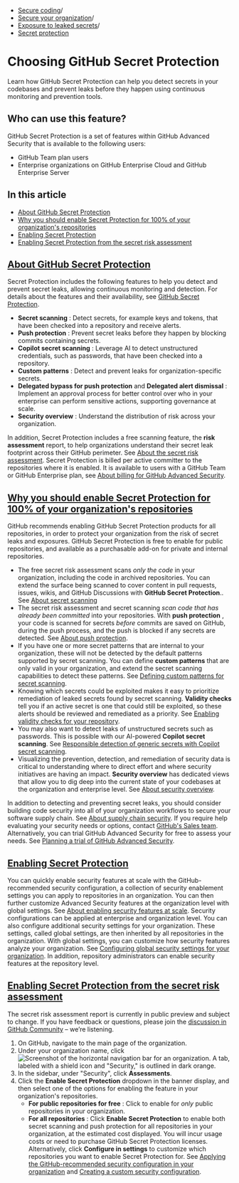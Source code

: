   * [Secure coding](https://docs.github.com/en/code-security "Secure coding")/
  * [Secure your organization](https://docs.github.com/en/code-security/securing-your-organization "Secure your organization")/
  * [Exposure to leaked secrets](https://docs.github.com/en/code-security/securing-your-organization/understanding-your-organizations-exposure-to-leaked-secrets "Exposure to leaked secrets")/
  * [Secret protection](https://docs.github.com/en/code-security/securing-your-organization/understanding-your-organizations-exposure-to-leaked-secrets/choosing-github-secret-protection "Secret protection")


# Choosing GitHub Secret Protection
Learn how GitHub Secret Protection can help you detect secrets in your codebases and prevent leaks before they happen using continuous monitoring and prevention tools.
## Who can use this feature?
GitHub Secret Protection is a set of features within GitHub Advanced Security that is available to the following users:
  * GitHub Team plan users
  * Enterprise organizations on GitHub Enterprise Cloud and GitHub Enterprise Server


## In this article
  * [About GitHub Secret Protection](https://docs.github.com/en/code-security/securing-your-organization/understanding-your-organizations-exposure-to-leaked-secrets/choosing-github-secret-protection#about-github-secret-protection)
  * [Why you should enable Secret Protection for 100% of your organization's repositories](https://docs.github.com/en/code-security/securing-your-organization/understanding-your-organizations-exposure-to-leaked-secrets/choosing-github-secret-protection#why-you-should-enable-secret-protection-for-100-of-your-organizations-repositories)
  * [Enabling Secret Protection](https://docs.github.com/en/code-security/securing-your-organization/understanding-your-organizations-exposure-to-leaked-secrets/choosing-github-secret-protection#enabling-secret-protection)
  * [Enabling Secret Protection from the secret risk assessment](https://docs.github.com/en/code-security/securing-your-organization/understanding-your-organizations-exposure-to-leaked-secrets/choosing-github-secret-protection#enabling-secret-protection-from-the-secret-risk-assessment)


## [About GitHub Secret Protection](https://docs.github.com/en/code-security/securing-your-organization/understanding-your-organizations-exposure-to-leaked-secrets/choosing-github-secret-protection#about-github-secret-protection)
Secret Protection includes the following features to help you detect and prevent secret leaks, allowing continuous monitoring and detection. For details about the features and their availability, see [GitHub Secret Protection](https://docs.github.com/en/get-started/learning-about-github/about-github-advanced-security#github-secret-protection).
  * **Secret scanning** : Detect secrets, for example keys and tokens, that have been checked into a repository and receive alerts.
  * **Push protection** : Prevent secret leaks before they happen by blocking commits containing secrets.
  * **Copilot secret scanning** : Leverage AI to detect unstructured credentials, such as passwords, that have been checked into a repository.
  * **Custom patterns** : Detect and prevent leaks for organization-specific secrets.
  * **Delegated bypass for push protection** and **Delegated alert dismissal** : Implement an approval process for better control over who in your enterprise can perform sensitive actions, supporting governance at scale.
  * **Security overview** : Understand the distribution of risk across your organization.


In addition, Secret Protection includes a free scanning feature, the **risk assessment** report, to help organizations understand their secret leak footprint across their GitHub perimeter. See [About the secret risk assessment](https://docs.github.com/en/code-security/securing-your-organization/understanding-your-organizations-exposure-to-leaked-secrets/about-secret-risk-assessment).
Secret Protection is billed per active committer to the repositories where it is enabled. It is available to users with a GitHub Team or GitHub Enterprise plan, see [About billing for GitHub Advanced Security](https://docs.github.com/en/billing/managing-billing-for-your-products/managing-billing-for-github-advanced-security/about-billing-for-github-advanced-security).
## [Why you should enable Secret Protection for 100% of your organization's repositories](https://docs.github.com/en/code-security/securing-your-organization/understanding-your-organizations-exposure-to-leaked-secrets/choosing-github-secret-protection#why-you-should-enable-secret-protection-for-100-of-your-organizations-repositories)
GitHub recommends enabling GitHub Secret Protection products for all repositories, in order to protect your organization from the risk of secret leaks and exposures. GitHub Secret Protection is free to enable for public repositories, and available as a purchasable add-on for private and internal repositories.
  * The free secret risk assessment scans _only the code_ in your organization, including the code in archived repositories. You can extend the surface being scanned to cover content in pull requests, issues, wikis, and GitHub Discussions with **GitHub Secret Protection**.. See [About secret scanning](https://docs.github.com/en/code-security/secret-scanning/introduction/about-secret-scanning)
  * The secret risk assessment and secret scanning _scan code that has already been committed_ into your repositories. With **push protection** , your code is scanned for secrets _before_ commits are saved on GitHub, during the push process, and the push is blocked if any secrets are detected. See [About push protection](https://docs.github.com/en/code-security/secret-scanning/introduction/about-push-protection).
  * If you have one or more secret patterns that are internal to your organization, these will not be detected by the default patterns supported by secret scanning. You can define **custom patterns** that are only valid in your organization, and extend the secret scanning capabilities to detect these patterns. See [Defining custom patterns for secret scanning](https://docs.github.com/en/code-security/secret-scanning/using-advanced-secret-scanning-and-push-protection-features/custom-patterns/defining-custom-patterns-for-secret-scanning).
  * Knowing which secrets could be exploited makes it easy to prioritize remediation of leaked secrets found by secret scanning. **Validity checks** tell you if an active secret is one that could still be exploited, so these alerts should be reviewed and remediated as a priority. See [Enabling validity checks for your repository](https://docs.github.com/en/code-security/secret-scanning/enabling-secret-scanning-features/enabling-validity-checks-for-your-repository).
  * You may also want to detect leaks of unstructured secrets such as passwords. This is possible with our AI-powered **Copilot secret scanning**. See [Responsible detection of generic secrets with Copilot secret scanning](https://docs.github.com/en/code-security/secret-scanning/copilot-secret-scanning/responsible-ai-generic-secrets).
  * Visualizing the prevention, detection, and remediation of security data is critical to understanding where to direct effort and where security initiatives are having an impact. **Security overview** has dedicated views that allow you to dig deep into the current state of your codebases at the organization and enterprise level. See [About security overview](https://docs.github.com/en/code-security/security-overview/about-security-overview).


In addition to detecting and preventing secret leaks, you should consider building code security into all of your organization workflows to secure your software supply chain. See [About supply chain security](https://docs.github.com/en/code-security/supply-chain-security/understanding-your-software-supply-chain/about-supply-chain-security).
If you require help evaluating your security needs or options, contact [GitHub's Sales team](https://github.com/security/contact-sales).
Alternatively, you can trial GitHub Advanced Security for free to assess your needs. See [Planning a trial of GitHub Advanced Security](https://docs.github.com/en/code-security/trialing-github-advanced-security/planning-a-trial-of-ghas).
## [Enabling Secret Protection](https://docs.github.com/en/code-security/securing-your-organization/understanding-your-organizations-exposure-to-leaked-secrets/choosing-github-secret-protection#enabling-secret-protection)
You can quickly enable security features at scale with the GitHub-recommended security configuration, a collection of security enablement settings you can apply to repositories in an organization. You can then further customize Advanced Security features at the organization level with global settings. See [About enabling security features at scale](https://docs.github.com/en/code-security/securing-your-organization/introduction-to-securing-your-organization-at-scale/about-enabling-security-features-at-scale).
Security configurations can be applied at enterprise and organization level. You can also configure additional security settings for your organization. These settings, called global settings, are then inherited by all repositories in the organization. With global settings, you can customize how security features analyze your organization. See [Configuring global security settings for your organization](https://docs.github.com/en/code-security/securing-your-organization/enabling-security-features-in-your-organization/configuring-global-security-settings-for-your-organization).
In addition, repository administrators can enable security features at the repository level.
## [Enabling Secret Protection from the secret risk assessment](https://docs.github.com/en/code-security/securing-your-organization/understanding-your-organizations-exposure-to-leaked-secrets/choosing-github-secret-protection#enabling-secret-protection-from-the-secret-risk-assessment)
The secret risk assessment report is currently in public preview and subject to change. If you have feedback or questions, please join the [discussion in GitHub Community](https://github.com/orgs/community/discussions/153016) – we’re listening.
  1. On GitHub, navigate to the main page of the organization.
  2. Under your organization name, click 
![Screenshot of the horizontal navigation bar for an organization. A tab, labeled with a shield icon and "Security," is outlined in dark orange.](https://docs.github.com/assets/cb-22170/images/help/organizations/organization-security-tab.png)
  3. In the sidebar, under "Security", click **Assessments**.
  4. Click the **Enable Secret Protection** dropdown in the banner display, and then select one of the options for enabling the feature in your organization's repositories.
     * **For public repositories for free** : Click to enable for _only_ public repositories in your organization.
     * **For all repositories** : Click **Enable Secret Protection** to enable both secret scanning and push protection for all repositories in your organization, at the estimated cost displayed. You will incur usage costs or need to purchase GitHub Secret Protection licenses.
Alternatively, click **Configure in settings** to customize which repositories you want to enable Secret Protection for. See [Applying the GitHub-recommended security configuration in your organization](https://docs.github.com/en/code-security/securing-your-organization/enabling-security-features-in-your-organization/applying-the-github-recommended-security-configuration-in-your-organization) and [Creating a custom security configuration](https://docs.github.com/en/code-security/securing-your-organization/enabling-security-features-in-your-organization/creating-a-custom-security-configuration).


